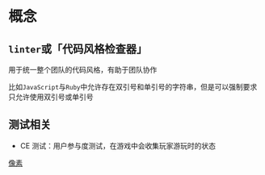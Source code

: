 # 概念
## `linter`或「代码风格检查器」

用于统一整个团队的代码风格，有助于团队协作

比如`JavaScript`与`Ruby`中允许存在双引号和单引号的字符串，但是可以强制要求只允许使用双引号或单引号

## 测试相关

- CE 测试：用户参与度测试，在游戏中会收集玩家游玩时的状态

[像素](./%E5%83%8F%E7%B4%A0/index.md)
